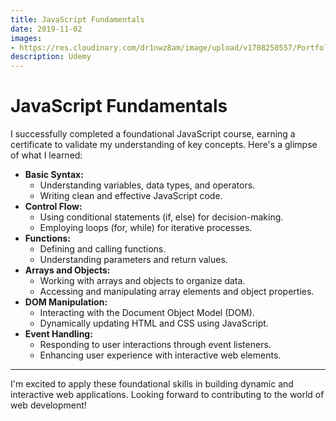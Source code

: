 ```yaml
---
title: JavaScript Fundamentals
date: 2019-11-02
images:
- https://res.cloudinary.com/dr1nwz8am/image/upload/v1708250557/Portfolio/UC-2ZGAVUVZ_fpqusy.jpg
description: Udemy
---
```


# JavaScript Fundamentals


I successfully completed a foundational JavaScript course, earning a certificate to validate my understanding of key concepts. Here's a glimpse of what I learned:

- **Basic Syntax:**
  - Understanding variables, data types, and operators.
  - Writing clean and effective JavaScript code.
- **Control Flow:**
  - Using conditional statements (if, else) for decision-making.
  - Employing loops (for, while) for iterative processes.
- **Functions:**
  - Defining and calling functions.
  - Understanding parameters and return values.
- **Arrays and Objects:**
  - Working with arrays and objects to organize data.
  - Accessing and manipulating array elements and object properties.
- **DOM Manipulation:**
  - Interacting with the Document Object Model (DOM).
  - Dynamically updating HTML and CSS using JavaScript.
- **Event Handling:**
  - Responding to user interactions through event listeners.
  - Enhancing user experience with interactive web elements.

---

I'm excited to apply these foundational skills in building dynamic and interactive web applications. Looking forward to contributing to the world of web development!
